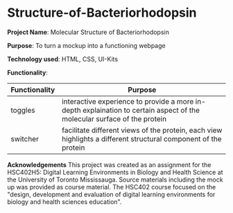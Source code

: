 # Structure-of-Bacteriorhodopsin

**Project Name**: Molecular Structure of Bacteriorhodopsin 

**Purpose**: To turn a mockup into a functioning webpage 

**Technology used**: HTML, CSS, UI-Kits

**Functionality**: 

| Functionality | Purpose |
|---------------|---------|
| toggles | interactive experience to provide a more in-depth explaination to certain aspect of the molecular surface of the protein |
| switcher | facilitate different views of the protein, each view highlights a different structural component of the protein |


**Acknowledgements** This project was created as an assignment for the HSC402H5: Digital Learning Environments in Biology and Health Science at the University of Toronto Mississauga. Source materials including the mock up was provided as course material. The HSC402 course focused on the "design, development and evaluation of digital learning environments for biology and health sciences education". 
